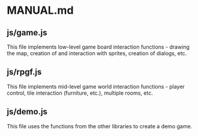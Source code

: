 MANUAL.md
=========

js/game.js
----------

This file implements low-level game board interaction functions - drawing
the map, creation of and interaction with sprites, creation of dialogs, etc.


js/rpgf.js
----------

This file implements mid-level game world interaction functions - player
control, tile interaction (furniture, etc.), multiple rooms, etc.


js/demo.js
----------

This file uses the functions from the other libraries to create a demo game.
